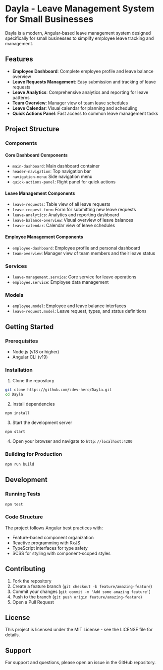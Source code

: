# Dayla - Leave Management System for Small Businesses

Dayla is a modern, Angular-based leave management system designed specifically for small businesses to simplify employee leave tracking and management.

## Features

- **Employee Dashboard**: Complete employee profile and leave balance overview
- **Leave Requests Management**: Easy submission and tracking of leave requests
- **Leave Analytics**: Comprehensive analytics and reporting for leave patterns
- **Team Overview**: Manager view of team leave schedules
- **Leave Calendar**: Visual calendar for planning and scheduling
- **Quick Actions Panel**: Fast access to common leave management tasks

## Project Structure

### Components

#### Core Dashboard Components

- `main-dashboard`: Main dashboard container
- `header-navigation`: Top navigation bar
- `navigation-menu`: Side navigation menu
- `quick-actions-panel`: Right panel for quick actions

#### Leave Management Components

- `leave-requests`: Table view of all leave requests
- `leave-request-form`: Form for submitting new leave requests
- `leave-analytics`: Analytics and reporting dashboard
- `leave-balance-overview`: Visual overview of leave balances
- `leave-calendar`: Calendar view of leave schedules

#### Employee Management Components

- `employee-dashboard`: Employee profile and personal dashboard
- `team-overview`: Manager view of team members and their leave status

### Services

- `leave-management.service`: Core service for leave operations
- `employee.service`: Employee data management

### Models

- `employee.model`: Employee and leave balance interfaces
- `leave-request.model`: Leave request, types, and status definitions

## Getting Started

### Prerequisites

- Node.js (v18 or higher)
- Angular CLI (v19)

### Installation

1. Clone the repository

```bash
git clone https://github.com/zdev-hero/Dayla.git
cd Dayla
```

2. Install dependencies

```bash
npm install
```

3. Start the development server

```bash
npm start
```

4. Open your browser and navigate to `http://localhost:4200`

### Building for Production

```bash
npm run build
```

## Development

### Running Tests

```bash
npm test
```

### Code Structure

The project follows Angular best practices with:

- Feature-based component organization
- Reactive programming with RxJS
- TypeScript interfaces for type safety
- SCSS for styling with component-scoped styles

## Contributing

1. Fork the repository
2. Create a feature branch (`git checkout -b feature/amazing-feature`)
3. Commit your changes (`git commit -m 'Add some amazing feature'`)
4. Push to the branch (`git push origin feature/amazing-feature`)
5. Open a Pull Request

## License

This project is licensed under the MIT License - see the LICENSE file for details.

## Support

For support and questions, please open an issue in the GitHub repository.
